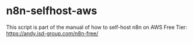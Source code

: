 # n8n-selfhost-aws
This script is part of the manual of how to self-host n8n on AWS Free Tier: https://andy.isd-group.com/n8n-free/
